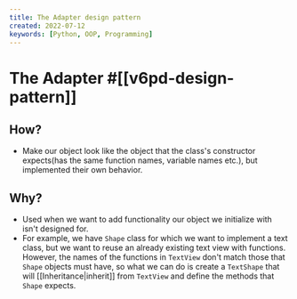 ```yaml
---
title: The Adapter design pattern
created: 2022-07-12
keywords: [Python, OOP, Programming]
---
```


# The Adapter #[[v6pd-design-pattern]]

## How?

- Make our object look like the object that the class's constructor expects(has the same function names, variable names etc.), but implemented their own behavior.

## Why?

- Used when we want to add functionality our object we initialize with isn't designed for.
- For example, we have `Shape` class for which we want to implement a text class, but we want to reuse an already existing text view with functions. However, the names of the functions in `TextView` don't match those that `Shape` objects must have, so what we can do is create a `TextShape` that will [[Inheritance|inherit]] from `TextView` and define the methods that `Shape` expects.
